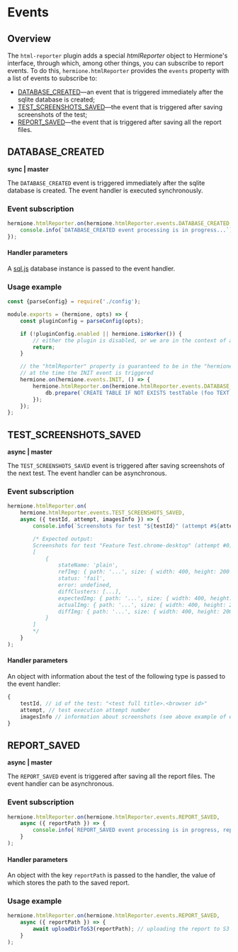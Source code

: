 # Events

## Overview

The `html-reporter` plugin adds a special _htmlReporter_ object to Hermione's interface, through which, among other things, you can subscribe to report events. To do this, `hermione.htmlReporter` provides the `events` property with a list of events to subscribe to:

* [DATABASE_CREATED](#database_created)&mdash;an event that is triggered immediately after the sqlite database is created;
* [TEST_SCREENSHOTS_SAVED](#test_screenshots_saved)&mdash;the event that is triggered after saving screenshots of the test;
* [REPORT_SAVED](#report_saved)&mdash;the event that is triggered after saving all the report files.

## DATABASE_CREATED

**sync | master**

The `DATABASE_CREATED` event is triggered immediately after the sqlite database is created. The event handler is executed synchronously.

### Event subscription

```javascript
hermione.htmlReporter.on(hermione.htmlReporter.events.DATABASE_CREATED, (db) => {
    console.info(`DATABASE_CREATED event processing is in progress...`);
});
```

#### Handler parameters

A [sql.js](https://www.npmjs.com/package/sql.js) database instance is passed to the event handler.

### Usage example

```javascript
const {parseConfig} = require('./config');

module.exports = (hermione, opts) => {
    const pluginConfig = parseConfig(opts);

    if (!pluginConfig.enabled || hermione.isWorker()) {
        // either the plugin is disabled, or we are in the context of a worker – we leave
        return;
    }

    // the "htmlReporter" property is guaranteed to be in the "hermione" object
    // at the time the INIT event is triggered
    hermione.on(hermione.events.INIT, () => {
        hermione.htmlReporter.on(hermione.htmlReporter.events.DATABASE_CREATED, (db) => {
            db.prepare(`CREATE TABLE IF NOT EXISTS testTable (foo TEXT, bar TEXT)`).run();
        });
    });
};
```

## TEST_SCREENSHOTS_SAVED

**async | master**

The `TEST_SCREENSHOTS_SAVED` event is triggered after saving screenshots of the next test. The event handler can be asynchronous.

### Event subscription

```javascript
hermione.htmlReporter.on(
    hermione.htmlReporter.events.TEST_SCREENSHOTS_SAVED,
    async ({ testId, attempt, imagesInfo }) => {
        console.info(`Screenshots for test "${testId}" (attempt #${attempt}) were saved:`, imagesInfo);

        /* Expected output:
        Screenshots for test "Feature Test.chrome-desktop" (attempt #0) were saved:
        [
            {
                stateName: 'plain',
                refImg: { path: '...', size: { width: 400, height: 200 } },
                status: 'fail',
                error: undefined,
                diffClusters: [...],
                expectedImg: { path: '...', size: { width: 400, height: 200 } }
                actualImg: { path: '...', size: { width: 400, height: 200 } }
                diffImg: { path: '...', size: { width: 400, height: 200 } }
            }
        ]
        */
    }
);
```

#### Handler parameters

An object with information about the test of the following type is passed to the event handler:

```javascript
{
    testId, // id of the test: "<test full title>.<browser id>"
    attempt, // test execution attempt number
    imagesInfo // information about screenshots (see above example of event subscription)
}
```

## REPORT_SAVED

**async | master**

The `REPORT_SAVED` event is triggered after saving all the report files. The event handler can be asynchronous.

### Event subscription

```javascript
hermione.htmlReporter.on(hermione.htmlReporter.events.REPORT_SAVED,
    async ({ reportPath }) => {
        console.info(`REPORT_SAVED event processing is in progress, report path = ${reportPath}...`);
    }
);
```

#### Handler parameters

An object with the key `reportPath` is passed to the handler, the value of which stores the path to the saved report.

### Usage example

```javascript
hermione.htmlReporter.on(hermione.htmlReporter.events.REPORT_SAVED,
    async ({ reportPath }) => {
        await uploadDirToS3(reportPath); // uploading the report to S3 storage
    }
);
```
